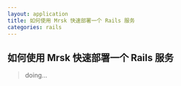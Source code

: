 ```yaml
---
layout: application
title: 如何使用 Mrsk 快速部署一个 Rails 服务
categories: rails
---
```

## 如何使用 Mrsk 快速部署一个 Rails 服务

> doing...